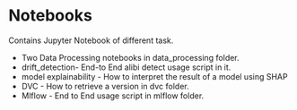 # Notebooks

Contains Jupyter Notebook of different task.
* Two Data Processing notebooks in data_processing folder.
* drift_detection- End-to End alibi detect usage script in it.
* model explainability - How to interpret the result of a model using SHAP
* DVC - How to retrieve a version in dvc folder.
* Mlflow - End to End usage script in mlflow folder.
